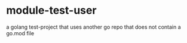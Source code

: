 # module-test-user
a golang test-project that uses another go repo that does not contain a go.mod file
